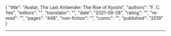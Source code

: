 {
"title": "Avatar, The Last Airbender: The Rise of Kyoshi",
"authors": "F. C. Yee",
"editors": "",
"translator": "",
"date": "2021-09-28",
"rating": "",
"re-read": "",
"pages": "448",
"non-fiction": "",
"comic": "",
"published": "2019"
}

---
